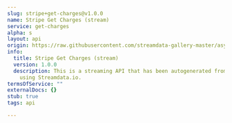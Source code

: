 ```yaml
---
slug: stripe+get-charges@v1.0.0
name: Stripe Get Charges (stream)
service: get-charges
alpha: s
layout: api
origin: https://raw.githubusercontent.com/streamdata-gallery-master/asyncapi/master/_listings/stripe/stripe-get-charges-stream-async.md
info:
  title: Stripe Get Charges (stream)
  version: 1.0.0
  description: This is a streaming API that has been autogenerated from the Stripe
    using Streamdata.io.
termsOfService: ""
externalDocs: {}
stub: true
tags: api

---
```

